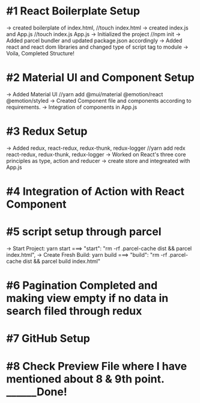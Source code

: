 # #1 React Boilerplate Setup
-> created boilerplate of index.html, //touch index.html
-> created index.js and App.js //touch index.js App.js
-> Initialized the project //npm init
-> Added parcel bundler and updated package.json accordingly
-> Added react and react dom libraries and changed type of script tag to module
-> Voila, Completed Structure!

# #2 Material UI and Component Setup
-> Added Material UI //yarn add @mui/material @emotion/react @emotion/styled
-> Created Component file and components according to requirements.
-> Integration of components in App.js

# #3 Redux Setup
-> Added redux, react-redux, redux-thunk, redux-logger //yarn add redx react-redux, redux-thunk, redux-logger
-> Worked on React's three core principles as type, action and reducer
-> create store and integreated with App.js

# #4 Integration of Action with React Component

# #5 script setup through parcel
-> Start Project:  yarn start ===> "start": "rm -rf .parcel-cache dist && parcel index.html",
-> Create Fresh Build: yarn build ===> "build": "rm -rf .parcel-cache dist && parcel build index.html"

# #6 Pagination Completed and making view empty if no data in search filed through redux

# #7 GitHub Setup

# #8 Check Preview File where I have mentioned about 8 & 9th point. ______Done!


<!-- 8. Code Quality:
- Write clean, modular, and reusable code.
- Include comments and documentation where necessary. -->

<!-- 9. Bonus Challenges (Optional):
   - Implement pagination or infinite scrolling for search results. -->

<!-- 
Genres was not coming in api response.
 -->
